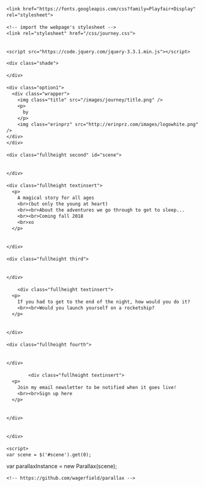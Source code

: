 ---
---


<!DOCTYPE html>
<html lang="en">
  <head>
    <title>Journey to the end of the night by Erin Przekop</title>
    <meta charset="utf-8">
    <meta http-equiv="X-UA-Compatible" content="IE=edge">
    <meta name="viewport" content="width=device-width">
    
    <link href="https://fonts.googleapis.com/css?family=Playfair+Display" rel="stylesheet">
    
    <!-- import the webpage's stylesheet -->
    <link rel="stylesheet" href="/css/journey.css">
    
    
    <script src="https://code.jquery.com/jquery-3.3.1.min.js"></script>
<script src="https://cdnjs.cloudflare.com/ajax/libs/parallax/3.1.0/parallax.min.js"></script>    
    
    
    
  </head>  
  <body>
    <div class="mobilewrapper">
      
    
    <div class="shade">
      
    </div>
    
    <div class="option1">
      <div class="wrapper">
        <img class="title" src="/images/journey/title.png" />
        <p>
          by
        </p>
        <img class="erinprz" src="http://erinprz.com/images/logowhite.png" />
    </div>
    </div>
    
    <div class="fullheight second" id="scene">
      
      
    </div>
    
    <div class="fullheight textinsert">
      <p>
        A magical story for all ages
        <br>(but only the young at heart)
        <br><br>About the adventures we go through to get to sleep...
        <br><br>Coming fall 2018
        <br>xo
      </p>
      
      
    </div>
    
    <div class="fullheight third">
      
      
    </div>
    
        <div class="fullheight textinsert">
      <p>
        If you had to get to the end of the night, how would you do it?
        <br><br>Would you launch yourself on a rocketship?
      </p>
      
      
    </div>
    
    <div class="fullheight fourth">
      
      
    </div>
    
            <div class="fullheight textinsert">
      <p>
        Join my email newsletter to be notified when it goes live!
        <br><br>Sign up here
      </p>
      
      
    </div>
    

    </div>
    
    <script>
    var scene = $('#scene').get(0);
var parallaxInstance = new Parallax(scene);
    </script>
    
    <!-- https://github.com/wagerfield/parallax -->
    
  </body>
</html>
